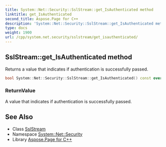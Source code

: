 ```yaml
---
title: System::Net::Security::SslStream::get_IsAuthenticated method
linktitle: get_IsAuthenticated
second_title: Aspose.Page for C++
description: 'System::Net::Security::SslStream::get_IsAuthenticated method. Returns a value that indicates if authentication is successfully passed in C++.'
type: docs
weight: 1900
url: /cpp/system.net.security/sslstream/get_isauthenticated/
---
```

## SslStream::get_IsAuthenticated method


Returns a value that indicates if authentication is successfully passed.

```cpp
bool System::Net::Security::SslStream::get_IsAuthenticated() const override
```


### ReturnValue

A value that indicates if authentication is successfully passed.

## See Also

* Class [SslStream](../)
* Namespace [System::Net::Security](../../)
* Library [Aspose.Page for C++](../../../)
